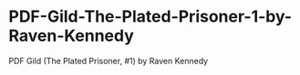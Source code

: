 # PDF-Gild-The-Plated-Prisoner-1-by-Raven-Kennedy
PDF Gild (The Plated Prisoner, #1) by Raven Kennedy
